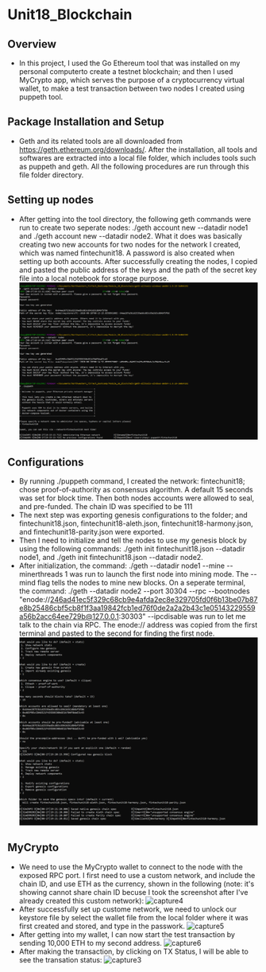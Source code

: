 # Unit18_Blockchain
## Overview
- In this project, I used the Go Ethereum tool that was installed on my personal computerto create a testnet blockchain; and then I used MyCrypto app, which serves the purpose of a cryptocurrency virtual wallet, to make a test transaction between two nodes I created using puppeth tool. 

## Package Installation and Setup
  - Geth and its related tools are all downloaded from https://geth.ethereum.org/downloads/. After the installation, all tools and softwares are extracted into a local file folder, which includes tools such as puppeth and geth. All the following procedures are run through this file folder directory. 

## Setting up nodes
- After getting into the tool directory, the following geth commands were run to create two seperate nodes: ./geth account new --datadir node1 and ./geth account new --datadir node2. What it does was basically creating two new accounts for two nodes for the network I created, which was named fintechunit18. A password is also created when setting up both accounts. After successfully creating the nodes, I copied and pasted the public address of the keys and the path of the secret key file into a local notebook for storage purpose. 
![capture1](capture1.PNG)

## Configurations
- By running ./puppeth command, I created the network: fintechunit18; chose proof-of-authority as consensus algorithm. A default 15 seconds was set for block time. Then both nodes accounts were allowed to seal, and pre-funded. The chain ID was specified to be 111
- The next step was exporting genesis configurations to the folder; and fintechunit18.json, fintechunit18-aleth.json, fintechunit18-harmony.json, and fintechunit18-parity.json were exported. 
- Then I need to initialize and tell the nodes to use my genesis block by using the following commands: ./geth init fintechunit18.json --datadir node1, and ./geth init fintechunit18.json --datadir node2. 
- After initialization, the command: ./geth --datadir node1 --mine --minerthreads 1 was run to launch the first node into mining mode. The --mind flag tells the nodes to mine new blocks. On a seperate terminal, the command: ./geth --datadir node2 --port 30304 --rpc --bootnodes "enode://246ad41ec5f329c68cb9e4afda2ec8e329705fd0f6b13be07b87e8b25486cbf5cb8f1f3aa19842fcb1ed76f0de2a2a2b43c1e05143229559a56b2acc64ee729b@127.0.0.1:30303" --ipcdisable was run to let me talk to the chain via RPC. The enode:// address was copied from the first terminal and pasted to the second for finding the first node. 
![capture2](capture2.PNG)

## MyCrypto
  - We need to use the MyCrypto wallet to connect to the node with the exposed RPC port. I first need to use a custom network, and include the chain ID, and use ETH as the currency, shown in the following (note: it's showing cannot share chain ID becuse I took the screenshot after I've already created this custom network): 
  ![capture4](capture4.PNG)
  - After successfully set up custome network, we need to unlock our keystore file by select the wallet file from the local folder where it was first created and stored, and type in the passwork. 
  ![capture5](capture5.PNG)
  - After getting into my wallet, I can now start the test transaction by sending 10,000 ETH to my second address.
  ![capture6](capture6.PNG) 
  - After making the transaction, by clicking on TX Status, I will be able to see the transation status:
  ![capture3](capture3.PNG)






